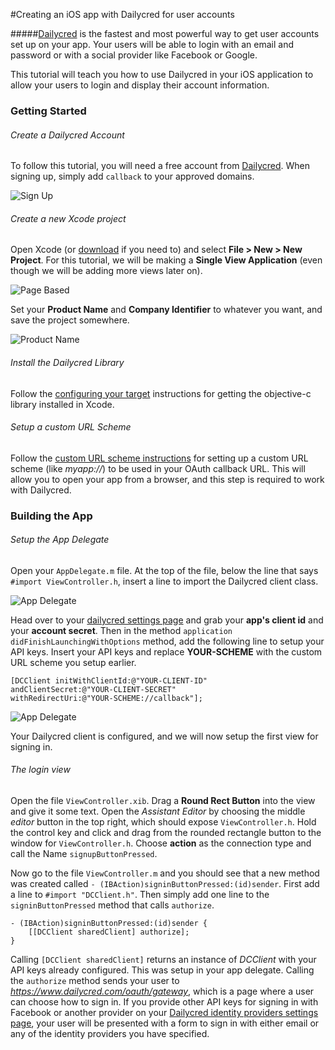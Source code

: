 #Creating an iOS app with Dailycred for user accounts

#####[Dailycred](https://www.dailycred.com/) is the fastest and most powerful way to get user accounts set up on your app. Your users will be able to login with an email and password or with a social provider like Facebook or Google.

This tutorial will teach you how to use Dailycred in your iOS application to allow your users to login and display their account information.

### Getting Started

###### Create a Dailycred Account

To follow this tutorial, you will need a free account from [Dailycred](https://www.dailycred.com/). When signing up, simply add `callback` to your approved domains.

![Sign Up](https://raw.github.com/dailycred/objective-dc/master/docs/signup_dc.png)

###### Create a new Xcode project

Open Xcode (or [download](https://itunes.apple.com/us/app/xcode/id497799835?ls=1&mt=12) if you need to) and select **File > New > New Project**. For this tutorial, we will be making a **Single View Application** (even though we will be adding more views later on).

![Page Based](https://raw.github.com/dailycred/objective-dc/master/docs/single_page.png)

Set your **Product Name** and **Company Identifier** to whatever you want, and save the project somewhere.

![Product Name](https://raw.github.com/dailycred/objective-dc/master/docs/product_name.png)



###### Install the Dailycred Library

Follow the [configuring your target](https://github.com/dailycred/objective-dc#installation) instructions for getting the objective-c library installed in Xcode.

###### Setup a custom URL Scheme

Follow the [custom URL scheme instructions](https://github.com/dailycred/objective-dc#custom-url-scheme) for setting up a custom URL scheme (like *myapp://*) to be used in your OAuth callback URL. This will allow you to open your app from a browser, and this step is required to work with Dailycred.

### Building the App

###### Setup the App Delegate

Open your `AppDelegate.m` file. At the top of the file, below the line that says `#import ViewController.h`, insert a line to import the Dailycred client class.

![App Delegate](https://raw.github.com/dailycred/objective-dc/master/docs/app_delegate_1.png)

Head over to your [dailycred settings page](https://www.dailycred.com/admin/settings) and grab your **app's client id** and your **account secret**. Then in the method `application didFinishLaunchingWithOptions` method, add the following line to setup your API keys. Insert your API keys and replace **YOUR-SCHEME** with the custom URL scheme you setup earlier.
	
	[DCClient initWithClientId:@"YOUR-CLIENT-ID" 	andClientSecret:@"YOUR-CLIENT-SECRET" 
	withRedirectUri:@"YOUR-SCHEME://callback"];
	
![App Delegate](https://raw.github.com/dailycred/objective-dc/master/docs/client_init.png)

Your Dailycred client is configured, and we will now setup the first view for signing in.

###### The login view

Open the file `ViewController.xib`. Drag a **Round Rect Button** into the view and give it some text. Open the *Assistant Editor* by choosing the middle *editor* button in the top right, which should expose `ViewController.h`. Hold the control key and click and drag from the rounded rectangle button to the window for `ViewController.h`. Choose **action** as the connection type and call the Name `signupButtonPressed`.

Now go to the file `ViewController.m` and you should see that a new method was created called `- (IBAction)signinButtonPressed:(id)sender`. First add a line to `#import "DCClient.h"`. Then simply add one line to the `signinButtonPressed` method that calls `authorize`.

	- (IBAction)signinButtonPressed:(id)sender {
    	[[DCClient sharedClient] authorize];
	} 
	
Calling `[DCClient sharedClient]` returns an instance of *DCClient* with your API keys already configured. This was setup in your app delegate. Calling the `authorize` method sends your user to *https://www.dailycred.com/oauth/gateway*, which is a page where a user can choose how to sign in. If you provide other API keys for signing in with Facebook or another provider on your [Dailycred identity providers settings page](https://www.dailycred.com/admin/settings/identity-providers), your user will be presented with a form to sign in with either email or any of the identity providers you have specified.